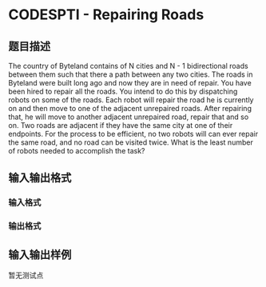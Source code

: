 # CODESPTI - Repairing Roads

## 题目描述

The country of Byteland contains of N cities and N - 1 bidirectional roads between them such that there a path between any two cities. The roads in Byteland were built long ago and now they are in need of repair. You have been hired to repair all the roads. You intend to do this by dispatching robots on some of the roads. Each robot will repair the road he is currently on and then move to one of the adjacent unrepaired roads. After repairing that, he will move to another adjacent unrepaired road, repair that and so on. Two roads are adjacent if they have the same city at one of their endpoints. For the process to be efficient, no two robots will can ever repair the same road, and no road can be visited twice. What is the least number of robots needed to accomplish the task?

## 输入输出格式

### 输入格式

### 输出格式

## 输入输出样例

暂无测试点

